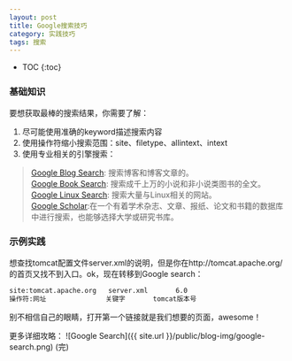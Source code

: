 ```yaml
---
layout: post
title: Google搜索技巧
category: 实践技巧
tags: 搜索
---
```


* TOC
{:toc}

### 基础知识
要想获取最棒的搜索结果，你需要了解：  
1. 尽可能使用准确的keyword描述搜索内容   
2. 使用操作符缩小搜索范围：site、filetype、allintext、intext   
3. 使用专业相关的引擎搜索：  
> [Google Blog Search](http://www.google.com.hk/blogsearch): 搜索博客和博客文章的。   
> [Google Book Search](http://books.google.com.hk/?hl=zh-CN&sourceid=cnhp): 搜索成千上万的小说和非小说类图书的全文。   
> [Google Linux Search](http://www.googlinux.com/): 搜索大量与Linux相关的网站。  
> [Google Scholar](http://www.google.com.hk/schhp?hl=zh-CN):在一个有着学术杂志、文章、报纸、论文和书籍的数据库中进行搜索，也能够选择大学或研究书库。  

### 示例实践
想查找tomcat配置文件server.xml的说明，但是你在http://tomcat.apache.org/的首页又找不到入口。ok，现在转移到Google search：  

```html
site:tomcat.apache.org   server.xml       6.0  
操作符:网址               关键字       tomcat版本号  
```
别不相信自己的眼睛，打开第一个链接就是我们想要的页面，awesome！

更多详细攻略：
![Google Search]({{ site.url }}/public/blog-img/google-search.png)
(完)


